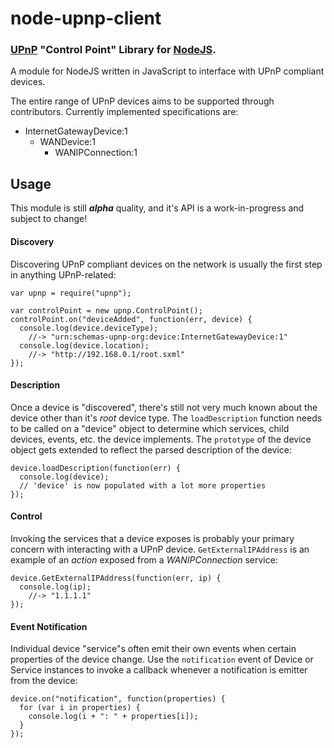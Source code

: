 node-upnp-client
================
### [UPnP][] "Control Point" Library for [NodeJS][].

A module for NodeJS written in JavaScript to interface with UPnP compliant devices.

The entire range of UPnP devices aims to be supported through contributors.
Currently implemented specifications are:

  - InternetGatewayDevice:1
    - WANDevice:1
      - WANIPConnection:1

Usage
-----

This module is still ___alpha___ quality, and it's API is a work-in-progress and subject
to change!

#### Discovery

Discovering UPnP compliant devices on the network is usually the first step in anything
UPnP-related:

    var upnp = require("upnp");

    var controlPoint = new upnp.ControlPoint();
    controlPoint.on("deviceAdded", function(err, device) {
      console.log(device.deviceType);
        //-> "urn:schemas-upnp-org:device:InternetGatewayDevice:1"
      console.log(device.location);
        //-> "http://192.168.0.1/root.sxml"
    });

#### Description

Once a device is "discovered", there's still not very much known about the device other
than it's _root_ device type. The `loadDescription` function needs to be called on a
"device" object to determine which services, child devices, events, etc. the device
implements. The `prototype` of the device object gets extended to reflect the parsed
description of the device:

    device.loadDescription(function(err) {
      console.log(device);
      // 'device' is now populated with a lot more properties
    });

#### Control

Invoking the services that a device exposes is probably your primary concern with
interacting with a UPnP device. `GetExternalIPAddress` is an example of an _action_
exposed from a _WANIPConnection_ service:

    device.GetExternalIPAddress(function(err, ip) {
      console.log(ip);
        //-> "1.1.1.1"
    });

#### Event Notification

Individual device "service"s often emit their own events when certain properties
of the device change. Use the `notification` event of Device or Service
instances to invoke a callback whenever a notification is emitter from the device:

    device.on("notification", function(properties) {
      for (var i in properties) {
        console.log(i + ": " + properties[i]);
      }
    });


[UPnP]: http://upnp.org/
[NodeJS]: http://nodejs.org
[WikipediaUPnP]: http://wikipedia.org/wiki/Universal_Plug_and_Play
